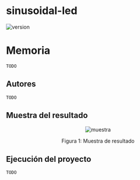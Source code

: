 # sinusoidal-led

![version](https://img.shields.io/badge/version-1.0-green)

# Memoria

`TODO`

## Autores

`TODO`

## Muestra del resultado

<div align="center">
   <img src="media/demo_arduino.gif" alt="muestra"></img>
   <p>Figura 1: Muestra de resultado</p>
</div>

## Ejecución del proyecto

`TODO`